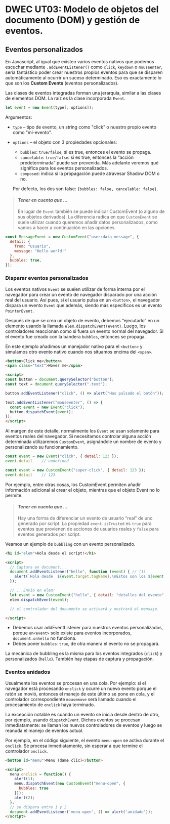 # DWEC UT03: Modelo de objetos del documento (DOM) y gestión de eventos.

## Eventos personalizados

En Javascript, al igual que existen varios eventos nativos que podemos escuchar mediante `.addEventListener()` como `click`, `keydown` o `mouseenter`, sería fantástico poder crear nuestros propios eventos para que se disparen automáticamente al ocurrir un suceso determinado. Eso es exactamente lo que son los **Custom Events** (eventos personalizados).

Las clases de eventos integradas forman una jerarquía, similar a las clases de elementos DOM. La raíz es la clase incorporada `Event`.

```js
let event = new Event(type[, options]);
```

Argumentos:

* `type` – tipo de evento, un string como "click" o nuestro propio evento como "mi-evento".

* `options` – el objeto con 3 propiedades opcionales:
  * `bubbles`: `true/false`, si es true, entonces el evento se propaga.
  * `cancelable`: `true/false`: si es true, entonces la “acción predeterminada” puede ser prevenida. Más adelante veremos qué significa para los eventos personalizados.
  * `composed`: indica si la propagación puede atravesar Shadow DOM o no.

  Por defecto, los dos son false: `{bubbles: false, cancelable: false}`.

> #### *Tener en cuenta que ...*
> En lugar de `Event` también se puede indicar CustomEvent (o alguno de sus objetos derivados). La diferencia radica en que `CustomEvent` se suele utilizar cuando queremos añadir datos personalizados, como vamos a hacer a continuación en las opciones.

```js
const MessageEvent = new CustomEvent("user:data-message", {
  detail: {
    from: "Usuario",
    message: "Hello world!"
  },
  bubbles: true,
});
```

### Disparar eventos personalizados

Los eventos nativos `Event` se suelen utilizar de forma interna por el navegador para crear un evento de navegador disparado por una acción real del usuario. Así pues, si el usuario pulsa en un `<button>`, el navegador dispara un evento `Event` que además, siendo más específicos es un evento `PointerEvent`.

Después de que se crea un objeto de evento, debemos “ejecutarlo” en un elemento usando la llamada `elem.dispatchEvent(event)`. Luego, los controladores reaccionan como si fuera un evento normal del navegador. Si el evento fue creado con la bandera `bubbles`, entonces se propaga.

En este ejemplo añadimos un manejador nativo para el `<button>` y simulamos otro evento nativo cuando nos situamos encima del `<span>`.

```html
<button>Click me</button>
<span class="text">Hover me</span>

<script>
const button = document.querySelector("button");
const text = document.querySelector(".text");

button.addEventListener("click", () => alert("Has pulsado el botón"));

text.addEventListener("mouseenter", () => {
  const event = new Event("click");
  button.dispatchEvent(event);
});
</script>
```

Al margen de este detalle, normalmente los `Event` se usan solamente para eventos reales del navegador. Si necesitamos controlar alguna acción determinada utilizaremos `CustomEvent`, asignándole un nombre de evento y personalizando su funcionamiento.

```js
const event = new Event("click", { detail: 123 });
event.detail    // undefined

const event = new CustomEvent("super-click", { detail: 123 });
event.detail    // 123
```

Por ejemplo, entre otras cosas, los CustomEvent permiten añadir información adicional al crear el objeto, mientras que el objeto Event no lo permite.

> #### *Tener en cuenta que ...*
> Hay una forma de diferenciar un evento de usuario “real” de uno generado por script. La propiedad `event.isTrusted` es `true` para eventos que provienen de acciones de usuarios reales y `false` para eventos generados por script.

Veamos un ejemplo de `bubbling` con un evento personalizado.

```html
<h1 id="elem">Hola desde el script!</h1>

<script>
  // Captura en document...
  document.addEventListener("hello", function (event) { // (1)
    alert(`Hola desde  ${event.target.tagName}.\nEstos son los ${event.detail}`); // Hola desde H1
  });

  // ...Envío en elem!
  let event = new CustomEvent("hello", { detail: "detalles del evento", bubbles: true }); // (2)
  elem.dispatchEvent(event);

  // el controlador del documento se activará y mostrará el mensaje.

</script>
```


* Debemos usar addEventListener para nuestros eventos personalizados, porque `on<event>` solo existe para eventos incorporados, `document.onhello` no funciona.
* Debes poner `bubbles:true`, de otra manera el evento no se propagará.

La mecánica de bubbling es la misma para los eventos integrados (`click`) y personalizados (`hello`). También hay etapas de captura y propagación.

### Eventos anidados

Usualmente los eventos se procesan en una cola. Por ejemplo: si el navegador está procesando `onclick` y ocurre un nuevo evento porque el ratón se movió, entonces el manejo de este último se pone en cola, y el controlador correspondiente `mousemove` será llamado cuando el procesamiento de `onclick` haya terminado.

La excepción notable es cuando un evento se inicia desde dentro de otro, por ejemplo, usando `dispatchEvent`. Dichos eventos se procesan inmediatamente: se llaman los nuevos controladores de eventos y luego se reanuda el manejo de eventos actual.

Por ejemplo, en el código siguiente, el evento `menu-open` se activa durante el `onclick`. Se procesa inmediatamente, sin esperar a que termine el controlador `onclick`.

```html
<button id="menu">Menu (dame clic)</button>

<script>
  menu.onclick = function() {
    alert(1);
    menu.dispatchEvent(new CustomEvent("menu-open", {
      bubbles: true
    }));
    alert(2);
  };
  // se dispara entre 1 y 2
  document.addEventListener('menu-open', () => alert('anidado'));
</script>
```